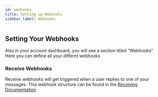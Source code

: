 ```yaml
---
id: webhooks
title: Setting up Webhooks
sidebar_label: Webhooks
---
```


## Setting Your Webhooks
Also in your account dashboard, you will see a section titled "Webhooks" Here you can define all your differnt webhooks

### Receive Webhooks
Receive webhooks will get triggered when a user replies to one of your messages. This webhook structure can be found in the [Receiving Documentation](receiving.md)